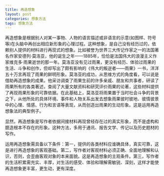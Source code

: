 ```yaml
---
title: 再造想象
layout: post
categories: 想象方法
tags: 想象方法
---
```


再造想象是根据别人对某一事物、人物的语言描述或非语言的示意(如图样、符号等)在头脑中再创出相应新形象的心理过程。这种想象，是自己没有经历过的，依赖别人提供的材料进行再现式的想象。比如被誉为世界三大传记作家之一的法国著名作家安德列·莫洛亚，他的诞生之年——1885年，恰恰是法国伟大的浪漫主义作家维克多·雨果逝世的那一年。莫洛亚没有见过雨果，更没有经历、体验过雨果的生活、斗争和创作，但却写出了颇有影响的《伟大的叛逆者——雨果》一书，洋洋五十万言再现了雨果的鲜明形象。莫洛亚的成功，从思维方式的角度看，可以说是借助再造想象的成果。他采访调查了雨果生前的许多亲戚、朋友和共事者，研读了雨果所有的各类著述，查阅了大量文献资料和研究评价雨果的论著，这些材料提供了再现雨果形象的可靠依据。在此基础上，莫洛亚将雨果置于当时社会斗争的背景之下，从他所处的具体环境、事件和人物关系出发去想象雨果彼时彼地、彼情彼景中的心理、情感、行为和言语等表现，从而创造出雨果的生动形象。这是运用再造想象法的典型例子。

显然，再造想象是写作者依据间接材料再现曾经存在过的真实形象，而不是虚构和臆造根本不存在的形象。这种方法，多用于通讯、报告文学、传记以及历史题材的写作。

运用再造想象需具备以下条件：第一，提供的各类材料应谁确具体，真实可靠，这是进行再造想象的客观基础。第二，写作者对客观材料必须正确、全面地理解和认识，否则，会歪曲客观对象的本来面貌。这是再造想象的主观条件。第三，写作者的生活积累需充实、丰厚，对生活的感受、体验和理解需敏锐、深刻，这样才能使再造想象更丰富，更生动，更有深度。 